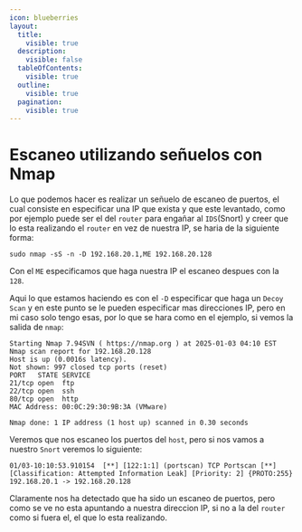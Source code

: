 ```yaml
---
icon: blueberries
layout:
  title:
    visible: true
  description:
    visible: false
  tableOfContents:
    visible: true
  outline:
    visible: true
  pagination:
    visible: true
---
```


# Escaneo utilizando señuelos con Nmap

Lo que podemos hacer es realizar un señuelo de escaneo de puertos, el cual consiste en especificar una IP que exista y que este levantado, como por ejemplo puede ser el del `router` para engañar al `IDS`(Snort) y creer que lo esta realizando el `router` en vez de nuestra IP, se haria de la siguiente forma:

```shell
sudo nmap -sS -n -D 192.168.20.1,ME 192.168.20.128
```

Con el `ME` especificamos que haga nuestra IP el escaneo despues con la `128`.

Aqui lo que estamos haciendo es con el `-D` especificar que haga un `Decoy Scan` y en este punto se le pueden especificar mas direcciones IP, pero en mi caso solo tengo esas, por lo que se hara como en el ejemplo, si vemos la salida de `nmap`:

```
Starting Nmap 7.94SVN ( https://nmap.org ) at 2025-01-03 04:10 EST
Nmap scan report for 192.168.20.128
Host is up (0.0016s latency).
Not shown: 997 closed tcp ports (reset)
PORT   STATE SERVICE
21/tcp open  ftp
22/tcp open  ssh
80/tcp open  http
MAC Address: 00:0C:29:30:9B:3A (VMware)

Nmap done: 1 IP address (1 host up) scanned in 0.30 seconds
```

Veremos que nos escaneo los puertos del `host`, pero si nos vamos a nuestro `Snort` veremos lo siguiente:

```
01/03-10:10:53.910154  [**] [122:1:1] (portscan) TCP Portscan [**] [Classification: Attempted Information Leak] [Priority: 2] {PROTO:255} 192.168.20.1 -> 192.168.20.128
```

Claramente nos ha detectado que ha sido un escaneo de puertos, pero como se ve no esta apuntando a nuestra direccion IP, si no a la del `router` como si fuera el, el que lo esta realizando.
